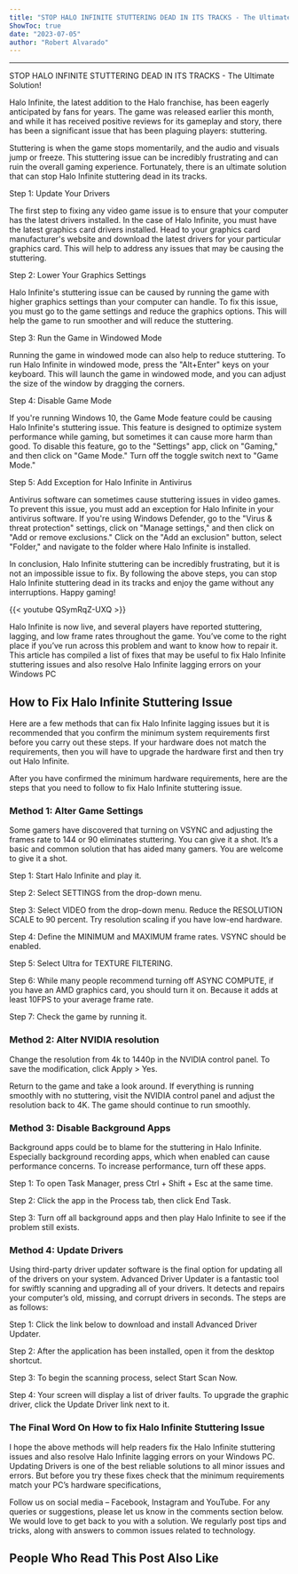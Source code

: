 ```yaml
---
title: "STOP HALO INFINITE STUTTERING DEAD IN ITS TRACKS - The Ultimate Solution!"
ShowToc: true 
date: "2023-07-05"
author: "Robert Alvarado"
---
```

*****
STOP HALO INFINITE STUTTERING DEAD IN ITS TRACKS - The Ultimate Solution!

Halo Infinite, the latest addition to the Halo franchise, has been eagerly anticipated by fans for years. The game was released earlier this month, and while it has received positive reviews for its gameplay and story, there has been a significant issue that has been plaguing players: stuttering.

Stuttering is when the game stops momentarily, and the audio and visuals jump or freeze. This stuttering issue can be incredibly frustrating and can ruin the overall gaming experience. Fortunately, there is an ultimate solution that can stop Halo Infinite stuttering dead in its tracks.

Step 1: Update Your Drivers

The first step to fixing any video game issue is to ensure that your computer has the latest drivers installed. In the case of Halo Infinite, you must have the latest graphics card drivers installed. Head to your graphics card manufacturer's website and download the latest drivers for your particular graphics card. This will help to address any issues that may be causing the stuttering.

Step 2: Lower Your Graphics Settings

Halo Infinite's stuttering issue can be caused by running the game with higher graphics settings than your computer can handle. To fix this issue, you must go to the game settings and reduce the graphics options. This will help the game to run smoother and will reduce the stuttering.

Step 3: Run the Game in Windowed Mode

Running the game in windowed mode can also help to reduce stuttering. To run Halo Infinite in windowed mode, press the "Alt+Enter" keys on your keyboard. This will launch the game in windowed mode, and you can adjust the size of the window by dragging the corners.

Step 4: Disable Game Mode

If you're running Windows 10, the Game Mode feature could be causing Halo Infinite's stuttering issue. This feature is designed to optimize system performance while gaming, but sometimes it can cause more harm than good. To disable this feature, go to the "Settings" app, click on "Gaming," and then click on "Game Mode." Turn off the toggle switch next to "Game Mode."

Step 5: Add Exception for Halo Infinite in Antivirus

Antivirus software can sometimes cause stuttering issues in video games. To prevent this issue, you must add an exception for Halo Infinite in your antivirus software. If you're using Windows Defender, go to the "Virus & threat protection" settings, click on "Manage settings," and then click on "Add or remove exclusions." Click on the "Add an exclusion" button, select "Folder," and navigate to the folder where Halo Infinite is installed.

In conclusion, Halo Infinite stuttering can be incredibly frustrating, but it is not an impossible issue to fix. By following the above steps, you can stop Halo Infinite stuttering dead in its tracks and enjoy the game without any interruptions. Happy gaming!

{{< youtube QSymRqZ-UXQ >}} 



Halo Infinite is now live, and several players have reported stuttering, lagging, and low frame rates throughout the game. You’ve come to the right place if you’ve run across this problem and want to know how to repair it. This article has compiled a list of fixes that may be useful to fix Halo Infinite stuttering issues and also resolve Halo Infinite lagging errors on your Windows PC
 
## How to Fix Halo Infinite Stuttering Issue
 
Here are a few methods that can fix Halo Infinite lagging issues but it is recommended that you confirm the minimum system requirements first before you carry out these steps. If your hardware does not match the requirements, then you will have to upgrade the hardware first and then try out Halo Infinite.
 
After you have confirmed the minimum hardware requirements, here are the steps that you need to follow to fix Halo Infinite stuttering issue.
 
### Method 1: Alter Game Settings
 
Some gamers have discovered that turning on VSYNC and adjusting the frames rate to 144 or 90 eliminates stuttering. You can give it a shot. It’s a basic and common solution that has aided many gamers. You are welcome to give it a shot.
 
Step 1: Start Halo Infinite and play it.
 
Step 2: Select SETTINGS from the drop-down menu.
 
Step 3: Select VIDEO from the drop-down menu. Reduce the RESOLUTION SCALE to 90 percent. Try resolution scaling if you have low-end hardware.
 
Step 4: Define the MINIMUM and MAXIMUM frame rates. VSYNC should be enabled.
 
Step 5: Select Ultra for TEXTURE FILTERING.
 
Step 6: While many people recommend turning off ASYNC COMPUTE, if you have an AMD graphics card, you should turn it on. Because it adds at least 10FPS to your average frame rate.
 
Step 7: Check the game by running it.
 
### Method 2: Alter NVIDIA resolution
 

 
Change the resolution from 4k to 1440p in the NVIDIA control panel. To save the modification, click Apply > Yes.
 
Return to the game and take a look around. If everything is running smoothly with no stuttering, visit the NVIDIA control panel and adjust the resolution back to 4K. The game should continue to run smoothly.
 
### Method 3: Disable Background Apps
 
Background apps could be to blame for the stuttering in Halo Infinite. Especially background recording apps, which when enabled can cause performance concerns. To increase performance, turn off these apps.
 
Step 1: To open Task Manager, press Ctrl + Shift + Esc at the same time.
 
Step 2: Click the app in the Process tab, then click End Task.
 
Step 3: Turn off all background apps and then play Halo Infinite to see if the problem still exists.
 
### Method 4: Update Drivers
 
Using third-party driver updater software is the final option for updating all of the drivers on your system. Advanced Driver Updater is a fantastic tool for swiftly scanning and upgrading all of your drivers. It detects and repairs your computer’s old, missing, and corrupt drivers in seconds. The steps are as follows:
 
Step 1: Click the link below to download and install Advanced Driver Updater.
 
Step 2: After the application has been installed, open it from the desktop shortcut.
 
Step 3: To begin the scanning process, select Start Scan Now.
 
Step 4: Your screen will display a list of driver faults. To upgrade the graphic driver, click the Update Driver link next to it.
 
### The Final Word On How to fix Halo Infinite Stuttering Issue
 
I hope the above methods will help readers fix the Halo Infinite stuttering issues and also resolve Halo Infinite lagging errors on your Windows PC. Updating Drivers is one of the best reliable solutions to all minor issues and errors. But before you try these fixes check that the minimum requirements match your PC’s hardware specifications,
 
Follow us on social media – Facebook, Instagram and YouTube. For any queries or suggestions, please let us know in the comments section below. We would love to get back to you with a solution. We regularly post tips and tricks, along with answers to common issues related to technology.
 
##  People Who Read This Post Also Like 



